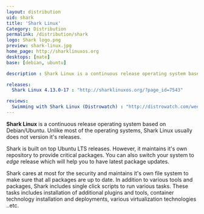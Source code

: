 ```yaml
---
layout: distribution
uid: shark
title: 'Shark Linux'
Category: Distribution
permalink: /distribution/shark
logo: Shark logo.png
preview: shark-linux.jpg
home_page: http://sharklinuxos.org
desktops: [mate]
base: [debian, ubuntu]

description : Shark Linux is a continuous release operating system based on Debian/Ubuntu. Unlike most of the operating systems, Shark Linux usually does not version it's releases.

releases:
  Shark Linux 4.13.0-17 : "http://sharklinuxos.org/?page_id=7543"

reviews:
  Swimming with Shark Linux (Distrowatch) : "http://distrowatch.com/weekly.php?issue=20170619#sharklinux"
---
```

**Shark Linux** is a continuous release operating system based on Debian/Ubuntu. Unlike most of the operating systems, Shark Linux usually does not version it's releases.

Shark is built on top Ubuntu LTS releases. However, it maintains it's own repository to provide critical packages. You can also switch your system to *edge* release which will help you to have latest package updates.

Shark cares at most for the security and maintains it's own file system to make sure that all packages are up to date. In addition to various tools and packages, Shark includes single click scripts to run various tasks. These tasks includes installation of additional plugins and tools, container technology installation and deployments, various virtualization technologies ..etc.
